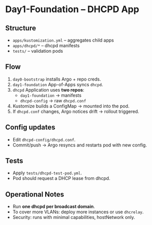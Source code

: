 # Day1-Foundation – DHCPD App

## Structure
- `apps/kustomization.yml` – aggregates child apps
- `apps/dhcpd/*` – dhcpd manifests
- `tests/` – validation pods

## Flow
1. `day0-bootstrap` installs Argo + repo creds.
2. `day1-foundation` App-of-Apps syncs `dhcpd`.
3. `dhcpd` Application uses **two repos**:
   - `day1-foundation` → manifests
   - `dhcpd-config` → raw `dhcpd.conf`
4. Kustomize builds a ConfigMap → mounted into the pod.
5. If `dhcpd.conf` changes, Argo notices drift → rollout triggered.

## Config updates
- Edit `dhcpd-config/dhcpd.conf`.
- Commit/push → Argo resyncs and restarts pod with new config.

## Tests
- Apply `tests/dhcpd-test-pod.yml`.
- Pod should request a DHCP lease from dhcpd.

## Operational Notes
- Run **one dhcpd per broadcast domain**.
- To cover more VLANs: deploy more instances or use `dhcrelay`.
- Security: runs with minimal capabilities, hostNetwork only.
